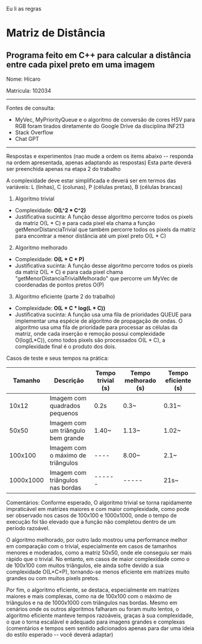 Eu li as regras
# Matriz de Distância
## Programa feito em C++ para calcular a distância entre cada pixel preto em uma imagem

Nome: Hícaro

Matricula: 102034

------------------------------------------------------------------
Fontes de consulta:
- MyVec, MyPriorityQueue e o algoritmo de conversão de cores HSV para RGB foram tirados diretamente do Google Drive da disciplina INF213
- Stack Overflow
- Chat GPT

------------------------------------------------------------------
Respostas e experimentos (nao mude a ordem os items abaixo -- responda na ordem apresentada, apenas adaptando as respostas)
Esta parte deverá ser preenchida apenas na etapa 2 do trabalho

A complexidade deve estar simplificada e deverá ser em termos das variáveis: L (linhas), C (colunas), P (células pretas), B (células brancas)

1) Algoritmo trivial
- Complexidade: **O(L^2 * C^2)**
- Justificativa sucinta: A função desse algoritmo percorre todos os pixels da matriz O(L * C) e para cada pixel ela chama a função getMenorDistanciaTrivial que
também percorre todos os pixels da matriz para encontrar a menor distância até um pixel preto O(L * C)

2) Algoritmo melhorado
- Complexidade: **O(L * C * P)**
- Justificativa sucinta: A função desse algoritmo percorre todos os pixels da matriz O(L * C) e para cada pixel chama "getMenorDistanciaTrivialMelhorado"
que percorre um MyVec de coordenadas de pontos pretos O(P)

3) Algoritmo eficiente (parte 2 do trabalho)
- Complexidade: **O(L * C * log(L * C))**
- Justificativa sucinta: A função usa uma fila de prioridades QUEUE para implementar uma espécie de algoritmo de propagação de ondas.
O algoritmo usa uma fila de prioridade para processar as células da matriz, onde cada inserção e remoção possui complexidade O(log(L*C)),
como todos pixels são processados O(L * C), a complexidade final é o produto dos dois.

Casos de teste e seus tempos na prática:

| Tamanho  | Descrição                              | Tempo trivial (s) | Tempo melhorado (s) | Tempo eficiente (s) |
|----------|----------------------------------------|-------------------|---------------------|---------------------|
| 10x12    | Imagem com quadrados pequenos           | 0.2s              | 0.3~                | 0.31~               |
| 50x50    | Imagem com um triângulo bem grande      | 1.40~             | 1.13~               | 1.02~               |
| 100x100  | Imagem com o máximo de triângulos       | ----              | 8.00~               | 2.1~                |
| 1000x1000| Imagem com triângulos nas bordas        | ------            | -----               | 21s~                |


Comentários: Conforme esperado, O algoritmo trivial se torna rapidamente impraticável em 
matrizes maiores e com maior complexidade, como pode ser observado nos casos de 100x100 e 
1000x1000, onde o tempo de execução foi tão elevado que a função não completou dentro de um período razoável.


O algoritmo melhorado, por outro lado mostrou uma performance melhor em comparação com o trivial, especialmente em casos de tamanhos menores e moderados, como a matriz 50x50, onde ele conseguiu ser mais rápido que o trivial. No entanto, em casos de maior complexidade como o de 100x100 com muitos triângulos, ele ainda sofre devido a sua complexidade
O(L×C×P), tornando-se menos eficiente em matrizes muito grandes ou com muitos pixels pretos.

Por fim, o algoritmo eficiente, se destaca, especialmente em matrizes maiores e mais complexas, como na de 100x100 com o máximo de triângulos e na de 1000x1000 com triângulos nas bordas. Mesmo em cenários onde os outros algoritmos falharam ou foram muito lentos, o algoritmo eficiente manteve tempos razoáveis, graças à sua complexidade,
o que o torna escalável e adequado para imagens grandes e complexas
(comentários e tempos sem sentido adicionados apenas para dar uma ideia do estilo esperado -- você deverá adaptar)


